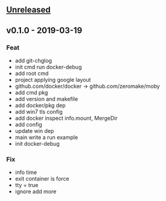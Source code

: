 <a name="unreleased"></a>
## [Unreleased]


<a name="v0.1.0"></a>
## v0.1.0 - 2019-03-19
### Feat
- add git-chglog
- init cmd run docker-debug
- add root cmd
- project applying google layout
- github.com/docker/docker -> github.com/zeromake/moby
- add cmd pkg
- add version and makefile
- add docker/pkg dep
- add win7 tls config
- add docker inspect info.mount, MergeDir
- add config
- update win dep
- main write a run example
- init docker-debug

### Fix
- info time
- exit container is force
- tty = true
- ignore add more


[Unreleased]: https://github.com/zeromake/docker-debug/compare/v0.1.0...HEAD
